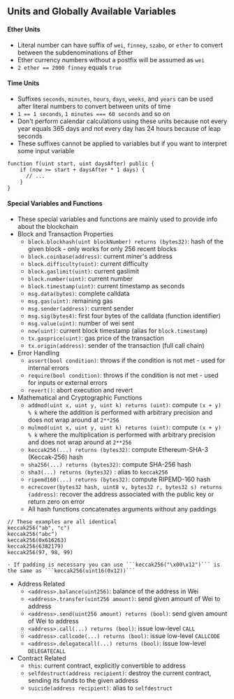## Units and Globally Available Variables

#### Ether Units
  - Literal number can have suffix of ```wei```, ```finney```, ```szabo```, or ```ether``` to convert between the subdenominations of Ether
  - Ether currency numbers without a postfix will be assumed as ```wei```
  - ```2 ether == 2000 finney``` equals ```true```

#### Time Units
  - Suffixes ```seconds```, ```minutes```, ```hours```, ```days```, ```weeks```, and ```years``` can be used after literal numbers to convert between units of time
  - ```1 == 1 seconds```, ```1 minutes === 60 seconds``` and so on
  - Don't perform calendar calculations using these units because not every year equals 365 days and not every day has 24 hours because of leap seconds
  - These suffixes cannot be applied to variables but if you want to interpret some input variable
```
function f(uint start, uint daysAfter) public {
    if (now >= start + daysAfter * 1 days) {
      // ...
    }
}
```

#### Special Variables and Functions
  - These special variables and functions are mainly used to provide info about the blockchain
  - Block and Transaction Properties
    - ```block.blockhash(uint blockNumber) returns (bytes32)```: hash of the given block - only works for only 256 recent blocks
    - ```block.coinbase(address)```: current miner's address
    - ```block.difficulty(uint)```: current difficulty
    - ```block.gaslimit(uint)```: current gaslimit
    - ```block.number(uint)```: current number
    - ```block.timestamp(uint)```: current timestamp as seconds
    - ```msg.data(bytes)```: complete calldata
    - ```msg.gas(uint)```: remaining gas
    - ```msg.sender(address)```: current sender
    - ```msg.sig(bytes4)```: first four bytes of the calldata (function identifier)
    - ```msg.value(uint)```: number of wei sent
    - ```now(uint)```: current block timestamp (alias for ```block.timestamp```)
    - ```tx.gasprice(uint)```: gas price of the transaction
    - ```tx.origin(address)```: sender of the transaction (full call chain)
  - Error Handling
    - ```assert(bool condition)```: throws if the condition is not met - used for internal errors
    - ```require(bool condition)```: throws if the condition is not met - used for inputs or external errors
    - ```revert()```: abort execution and revert
  - Mathematical and Cryptographic Functions
    - ```addmod(uint x, uint y, uint k) returns (uint)```: compute ```(x + y) % k``` where the addition is performed with arbitrary precision and does not wrap around at ```2**256```
    - ```mulmod(uint x, uint y, uint k) returns (uint)```: compute ```(x + y) % k``` where the multiplication is performed with arbitrary precision and does not wrap around at ```2**256```
    - ```keccak256(...) returns (bytes32)```: compute Ethereum-SHA-3 (Keccak-256) hash
    - ```sha256(...) returns (bytes32)```: compute SHA-256 hash
    - ```sha3(...) returns (bytes32)``` : alias to ```keccak256```
    - ```ripemd160(...) returns (bytes32)```: compute RIPEMD-160 hash
    - ```ecrecover(bytes32 hash, uint8 v, bytes32 r, bytes32 s) returns (address)```: recover the address associated with the public key or return zero on error
    - All hash functions concatenates arguments without any paddings
```
// These examples are all identical
keccak256("ab", "c")
keccak256("abc")
keccak256(0x616263)
keccak256(6382179)
keccak256(97, 98, 99)
```
    - If padding is necessary you can use ```keccak256("\x00\x12")``` is the same as ```keccak256(uint16(0x12))```
  - Address Related
    - ```<address>.balance(uint256)```: balance of the address in Wei
    - ```<address>.transfer(uint256 amount)```: send given amount of Wei to address
    - ```<address>.send(uint256 amount) returns (bool)```: send given amount of Wei to address
    - ```<address>.call(...) returns (bool)```: issue low-level ```CALL```
    - ```<address>.callcode(...) returns (bool)```: issue low-level ```CALLCODE```
    - ```<address>.delegatecall(...) returns (bool)```: issue low-level ```DELEGATECALL```
  - Contract Related
    - ```this```: current contract, explicitly convertible to address
    - ```selfdestruct(address recipient)```: destroy the current contract, sending its funds to the given address
    - ```suicide(address recipient)```: alias to ```selfdestruct```
